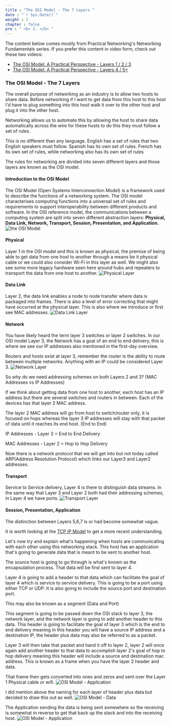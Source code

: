 ```yaml
---
title : "The OSI Model - The 7 Layers "
date : "`r Sys.Date()`"
weight : 2
chapter : false
pre : " <b> 2. </b> "
---
```

The content below comes mostly from Practical Networking's Networking Fundamentals series. If you prefer this content in video form, check out these two videos:
- [The OSI Model: A Practical Perspective - Layers 1 / 2 / 3](https://www.youtube.com/watch?v=LkolbURrtTs&list=PLIFyRwBY_4bRLmKfP1KnZA6rZbRHtxmXi&index=4)
- [The OSI Model: A Practical Perspective - Layers 4 / 5+](https://www.youtube.com/watch?v=0aGqGKrRE0g&list=PLIFyRwBY_4bRLmKfP1KnZA6rZbRHtxmXi&index=4)

### The OSI Model - The 7 Layers
The overall purpose of networking as an industry is to allow two hosts to share data. Before networking if I want to get data from this host to this host I'd have to plug something into this host walk it over to the other host and plug it into the other host.

Networking allows us to automate this by allowing the host to share data automatically across the wire for these hosts to do this they must follow a set of rules.

This is no different than any language. English has a set of rules that two English speakers must follow. Spanish has its own set of rules. French has its own set of rules, while networking also has its own set of rules

The rules for networking are divided into seven different layers and those layers are known as the OSI model.

#### Introduction to the OSI Model
The OSI Model (Open Systems Interconnection Model) is a framework used to describe the functions of a networking system. The OSI model characterises computing functions into a universal set of rules and requirements to support interoperability between different products and software. In the OSI reference model, the communications between a computing system are split into seven different abstraction layers: **Physical, Data Link, Network, Transport, Session, Presentation, and Application.**
![the OSI Model](/Workshop001/images/2.OSIModel/001-theOSIModel.png) 

#### Physical
Layer 1 in the OSI model and this is known as physical, the premise of being able to get data from one host to another through a means be it physical cable or we could also consider Wi-Fi in this layer as well. We might also see some more legacy hardware seen here around hubs and repeaters to transport the data from one host to another.
![Physical Layer](/Workshop001/images/2.OSIModel/002-physical.png) 

#### Data Link
Layer 2, the data link enables a node to node transfer where data is packaged into frames. There is also a level of error correcting that might have occurred at the physical layer. This is also where we introduce or first see MAC addresses.
![Data Link Layer](/Workshop001/images/2.OSIModel/003-dataLink.png) 

#### Network
You have likely heard the term layer 3 switches or layer 2 switches. In our OSI model Layer 3, the Network has a goal of an end to end delivery, this is where we see our IP addresses also mentioned in the first-day overview.

Routers and hosts exist at layer 3, remember the router is the ability to route between multiple networks. Anything with an IP could be considered Layer 3.
![Network Layer](/Workshop001/images/2.OSIModel/004-network.png) 

So why do we need addressing schemes on both Layers 2 and 3? (MAC Addresses vs IP Addresses)

If we think about getting data from one host to another, each host has an IP address but there are several switches and routers in between. Each of the devices has that layer 2 MAC address.

The layer 2 MAC address will go from host to switch/router only, it is focused on hops whereas the layer 3 IP addresses will stay with that packet of data until it reaches its end host. (End to End)

IP Addresses - Layer 3 = End to End Delivery

MAC Addresses - Layer 2 = Hop to Hop Delivery

Now there is a network protocol that we will get into but not today called ARP(Address Resolution Protocol) which links our Layer3 and Layer2 addresses.

#### Transport
Service to Service delivery, Layer 4 is there to distinguish data streams. In the same way that Layer 3 and Layer 2 both had their addressing schemes, in Layer 4 we have ports.
![Transport Layer](/Workshop001/images/2.OSIModel/005-transport.png) 

#### Session, Presentation, Application
The distinction between Layers 5,6,7 is or had become somewhat vague.

It is worth looking at the [TCP IP Model](https://www.geeksforgeeks.org/tcp-ip-model/) to get a more recent understanding.

Let's now try and explain what's happening when hosts are communicating with each other using this networking stack. This host has an application that's going to generate data that is meant to be sent to another host.

The source host is going to go through is what's known as the encapsulation process. That data will be first sent to layer 4.

Layer 4 is going to add a header to that data which can facilitate the goal of layer 4 which is service to service delivery. This is going to be a port using either TCP or UDP. It is also going to include the source port and destination port.

This may also be known as a segment (Data and Port)

This segment is going to be passed down the OSI stack to layer 3, the network layer, and the network layer is going to add another header to this data. This header is going to facilitate the goal of layer 3 which is the end to end delivery meaning in this header you will have a source IP address and a destination IP, the header plus data may also be referred to as a packet.

Layer 3 will then take that packet and hand it off to layer 2, layer 2 will once again add another header to that data to accomplish layer 2's goal of hop to hop delivery meaning this header will include a source and destination mac address. This is known as a frame when you have the layer 2 header and data.

That frame then gets converted into ones and zeros and sent over the Layer 1 Physical cable or wifi.
![OSI Model - Application](/Workshop001/images/2.OSIModel/006-application.png) 

I did mention above the naming for each layer of header plus data but decided to draw this out as well.
![OSI Model - Data](/Workshop001/images/2.OSIModel/007-application.png) 

The Application sending the data is being sent somewhere so the receiving is somewhat in reverse to get that back up the stack and into the receiving host.
![OSI Model - Application](/Workshop001/images/2.OSIModel/008-application.png) 